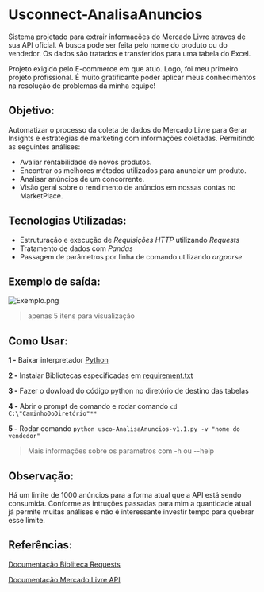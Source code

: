 # Usconnect-AnalisaAnuncios

   Sistema projetado para extrair informações do Mercado Livre atraves de sua API oficial. A busca pode ser feita pelo nome do produto ou do vendedor. Os dados são tratados e transferidos para uma tabela do Excel.

   Projeto exigido pelo E-commerce em que atuo. Logo, foi meu primeiro projeto profissional. É muito gratificante poder aplicar meus conhecimentos na resolução de problemas da minha equipe!


## Objetivo:

   Automatizar o processo da coleta de dados do Mercado Livre para Gerar Insights e estratégias de marketing com informações coletadas. Permitindo as seguintes análises:

   * Avaliar rentabilidade de novos produtos.
   * Encontrar os melhores métodos utilizados para anunciar um produto.
   * Analisar anúncios de um concorrente.
   * Visão geral sobre o rendimento de anúncios em nossas contas no MarketPlace.
   
## Tecnologias Utilizadas:

   * Estruturação e execução de *Requisições HTTP* utilizando *Requests*
   * Tratamento de dados com *Pandas*
   * Passagem de parâmetros por linha de comando utilizando *argparse*

## Exemplo de saída:

   ![Exemplo.png](https://github.com/davichiqueti/Usconnect-AnalisaAnuncios/blob/main/Exemplo.png)
   > apenas 5 itens para visualização
   
## Como Usar:

   __1 -__ Baixar interpretador [Python](https://www.python.org/downloads/)

   __2 -__ Instalar Bibliotecas especificadas em [requirement.txt](https://github.com/davichiqueti/Usconnect-AnalisaAnuncios/blob/main/requirements.txt)

   __3 -__ Fazer o dowload do código python no diretório de destino das tabelas

   __4 -__ Abrir o prompt de comando e rodar comando ```cd C:\"CaminhoDoDiretório"**```

   __5 -__ Rodar comando ```python usco-AnalisaAnuncios-v1.1.py -v "nome do vendedor"```
   > Mais informações sobre os parametros com -h ou --help

## Observação:

   Há um limite de 1000 anúncios para a forma atual que a API está sendo consumida.
   Conforme as intruções passadas para mim a quantidade atual já permite muitas análises e não é interessante investir tempo para quebrar esse limite.

## Referências:

   [Documentação Bibliteca Requests](https://requests.readthedocs.io/en/latest/)

   [Documentação Mercado Livre API](https://developers.mercadolivre.com.br/pt_br/api-docs-pt-br)

